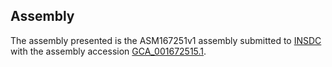 

Assembly
--------

The assembly presented is the ASM167251v1 assembly submitted to
[INSDC](http://www.insdc.org) with the assembly accession
[GCA\_001672515.1](http://www.ebi.ac.uk/ena/data/view/GCA_001672515.1).
